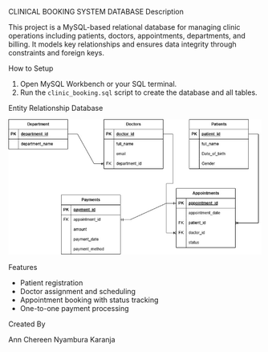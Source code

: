 CLINICAL BOOKING SYSTEM DATABASE
Description

This project is a MySQL-based relational database for managing clinic operations including patients, doctors, appointments, departments, and billing. It models key relationships and ensures data integrity through constraints and foreign keys.

How to Setup
1. Open MySQL Workbench or your SQL terminal.
2. Run the `clinic_booking.sql` script to create the database and all tables.

Entity Relationship Database

<img src="Clinical Booking System.jpg" alt="Clinical Booking System" width="600"/>

Features
- Patient registration
- Doctor assignment and scheduling
- Appointment booking with status tracking
- One-to-one payment processing

Created By

Ann Chereen Nyambura Karanja